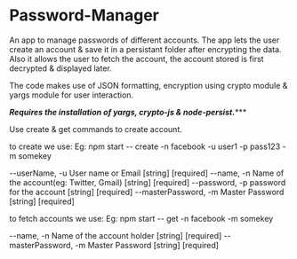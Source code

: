 # Password-Manager
An app to manage passwords of different accounts.
The app lets the user create an account & save it in a persistant folder after encrypting the data.
Also it allows the user to fetch the account, the account stored is first decrypted & displayed later.

The code makes use of JSON formatting, encryption using crypto module & yargs module for user interaction.

*****Requires the installation of yargs, crypto-js & node-persist.********
 
 Use create & get commands to create account.
 
 to create we use:
 Eg: npm start -- create -n facebook -u user1 -p pass123 -m somekey
 
  --userName, -u        User name or Email                   [string] [required]
  --name, -n            Name of the account(eg: Twitter, Gmail)
                                                             [string] [required]
  --password, -p        password for the account             [string] [required]
  --masterPassword, -m  Master Password                      [string] [required]

to fetch accounts we use:
Eg:  npm start -- get -n facebook -m somekey

 --name, -n            Name of the account holder           [string] [required]
  --masterPassword, -m  Master Password                      [string] [required]
